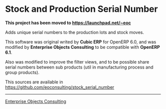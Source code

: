 Stock and Production Serial Number
==================================

**This project has been moved to https://launchpad.net/~eoc**

Adds unique serial numbers to the production lots
and stock moves.

This software was original writed by **Cubic ERP** for OpenERP 6.0, and
was modified by **Enterprise Objects Consulting** to be compatible
with **OpenERP 6.1**.

Also was modified to improve the filter views, and to be possible
share serial numbers between sub products (util in manufacturing
process and group products).

This sources are available in https://github.com/eoconsulting/stock_serial_number

__________

[Enterprise Objects Consulting](http://www.eoconsulting.com.ar)
